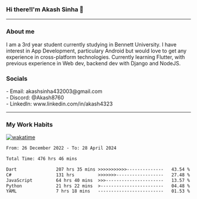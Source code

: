 <h3>Hi there!I'm Akash Sinha 👋</h3>

--- 

<h3>About me</h3>
I am a 3rd year student currently studying in Bennett University. I have interest in App Development, particulary Android but would love to get any experience in cross-platform technologies. Currently learning Flutter, with previous experience in Web dev, backend dev with Django and NodeJS.

<h3>Socials</h3>
 - Email: akashsinha432003@gmail.com<br>
 - Discord: @Akash8760<br>
 - LinkedIn: www.linkedin.com/in/akash4323<br>


---

<h3>My Work Habits</h3>

[![wakatime](https://wakatime.com/badge/user/938b2951-49cf-4810-9b9e-c17cde3d3343.svg)](https://wakatime.com/@938b2951-49cf-4810-9b9e-c17cde3d3343)

<!--START_SECTION:waka-->

```txt
From: 26 December 2022 - To: 28 April 2024

Total Time: 476 hrs 46 mins

Dart               207 hrs 35 mins >>>>>>>>>>>--------------   43.54 %
C#                 131 hrs         >>>>>>>------------------   27.48 %
JavaScript         64 hrs 40 mins  >>>----------------------   13.57 %
Python             21 hrs 22 mins  >------------------------   04.48 %
YAML               7 hrs 18 mins   -------------------------   01.53 %
```

<!--END_SECTION:waka-->

